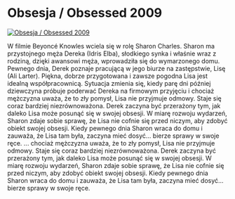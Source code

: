 Obsesja / Obsessed 2009 
=============
[![Obsesja / Obsessed 2009 ](http://vidos.pl/images/player.gif)](http://vidos.pl/obsesja-obsessed-2009)

 W filmie Beyoncé Knowles wciela się w rolę Sharon Charles. Sharon ma przystojnego męża Dereka (Idris Elba), słodkiego synka i właśnie wraz z rodziną, dzięki awansowi męża, wprowadziła się do wymarzonego domu. Pewnego dnia, Derek poznaje pracującą w jego biurze na zastępstwie, Lisę (Ali Larter). Piękna, dobrze przygotowana i zawsze pogodna Lisa jest idealną współpracownicą. Sytuacja zmienia się, kiedy parę dni później dziewczyna próbuje poderwać Dereka na firmowym przyjęciu i chociaż mężczyzna uważa, że to zły pomysł, Lisa nie przyjmuje odmowy. Staje się coraz bardziej niezrównoważona. Derek zaczyna być przerażony tym, jak daleko Lisa może posunąć się w swojej obsesji. W miarę rozwoju wydarzeń, Sharon zdaje sobie sprawę, że Lisa nie cofnie się przed niczym, aby zdobyć obiekt swojej obsesji. Kiedy pewnego dnia Sharon wraca do domu i zauważa, że Lisa tam była, zaczyna mieć dosyć... bierze sprawy w swoje ręce.  ... chociaż mężczyzna uważa, że to zły pomysł, Lisa nie przyjmuje odmowy. Staje się coraz bardziej niezrównoważona. Derek zaczyna być przerażony tym, jak daleko Lisa może posunąć się w swojej obsesji. W miarę rozwoju wydarzeń, Sharon zdaje sobie sprawę, że Lisa nie cofnie się przed niczym, aby zdobyć obiekt swojej obsesji. Kiedy pewnego dnia Sharon wraca do domu i zauważa, że Lisa tam była, zaczyna mieć dosyć... bierze sprawy w swoje ręce.
